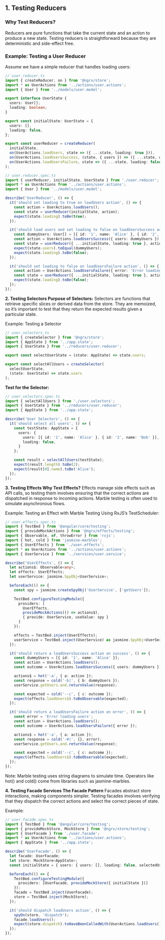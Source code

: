 ## 1. Testing Reducers

### Why Test Reducers?
Reducers are pure functions that take the current state and an action to produce a new state. Testing reducers is straightforward because they are deterministic and side-effect free.

### Example: Testing a User Reducer
Assume we have a simple reducer that handles loading users:
```typescript
// user.reducer.ts
import { createReducer, on } from '@ngrx/store';
import * as UserActions from '../actions/user.actions';
import { User } from '../models/user.model';

export interface UserState {
  users: User[];
  loading: boolean;
}

export const initialState: UserState = {
  users: [],
  loading: false,
};

export const userReducer = createReducer(
  initialState,
  on(UserActions.loadUsers, state => ({ ...state, loading: true })),
  on(UserActions.loadUsersSuccess, (state, { users }) => ({ ...state, users, loading: false })),
  on(UserActions.loadUsersFailure, state => ({ ...state, loading: false }))
);
```

```typescript
// user.reducer.spec.ts
import { userReducer, initialState, UserState } from './user.reducer';
import * as UserActions from '../actions/user.actions';
import { User } from '../models/user.model';

describe('UserReducer', () => {
  it('should set loading to true on loadUsers action', () => {
    const action = UserActions.loadUsers();
    const state = userReducer(initialState, action);
    expect(state.loading).toBe(true);
  });

  it('should load users and set loading to false on loadUsersSuccess action', () => {
    const dummyUsers: User[] = [{ id: '1', name: 'Alice' }, { id: '2', name: 'Bob' }];
    const action = UserActions.loadUsersSuccess({ users: dummyUsers });
    const state = userReducer({ ...initialState, loading: true }, action);
    expect(state.users).toEqual(dummyUsers);
    expect(state.loading).toBe(false);
  });

  it('should set loading to false on loadUsersFailure action', () => {
    const action = UserActions.loadUsersFailure({ error: 'Error loading users' });
    const state = userReducer({ ...initialState, loading: true }, action);
    expect(state.loading).toBe(false);
  });
}); 
```

**2. Testing Selectors
Purpose of Selectors:**
Selectors are functions that retrieve specific slices or derived data from the store. They are memoized, so it’s important to test that they return the expected results given a particular state.

Example: Testing a Selector
```typescript
// user.selectors.ts
import { createSelector } from '@ngrx/store';
import { AppState } from '../app.state';
import { UserState } from '../reducers/user.reducer';

export const selectUserState = (state: AppState) => state.users;

export const selectAllUsers = createSelector(
  selectUserState,
  (state: UserState) => state.users
); 
```
**Test for the Selector:**
```typescript
// user.selectors.spec.ts
import { selectAllUsers } from './user.selectors';
import { UserState } from '../reducers/user.reducer';
import { AppState } from '../app.state';

describe('User Selectors', () => {
  it('should select all users', () => {
    const testState: AppState = {
      users: {
        users: [{ id: '1', name: 'Alice' }, { id: '2', name: 'Bob' }],
        loading: false,
      }
    };

    const result = selectAllUsers(testState);
    expect(result.length).toBe(2);
    expect(result[0].name).toBe('Alice');
  });
}); 
```

**3. Testing Effects
Why Test Effects?**
Effects manage side effects such as API calls, so testing them involves ensuring that the correct actions are dispatched in response to incoming actions. Marble testing is often used to simulate asynchronous flows.

Example: Testing an Effect with Marble Testing
Using RxJS’s TestScheduler:

```typescript
// user.effects.spec.ts
import { TestBed } from '@angular/core/testing';
import { provideMockActions } from '@ngrx/effects/testing';
import { Observable, of, throwError } from 'rxjs';
import { hot, cold } from 'jasmine-marbles';
import { UserEffects } from './user.effects';
import * as UserActions from '../actions/user.actions';
import { UserService } from '../services/user.service';

describe('UserEffects', () => {
  let actions$: Observable<any>;
  let effects: UserEffects;
  let userService: jasmine.SpyObj<UserService>;

  beforeEach(() => {
    const spy = jasmine.createSpyObj('UserService', ['getUsers']);

    TestBed.configureTestingModule({
      providers: [
        UserEffects,
        provideMockActions(() => actions$),
        { provide: UserService, useValue: spy }
      ]
    });

    effects = TestBed.inject(UserEffects);
    userService = TestBed.inject(UserService) as jasmine.SpyObj<UserService>;
  });

  it('should return a loadUsersSuccess action on success', () => {
    const dummyUsers = [{ id: '1', name: 'Alice' }];
    const action = UserActions.loadUsers();
    const outcome = UserActions.loadUsersSuccess({ users: dummyUsers });

    actions$ = hot('-a', { a: action });
    const response = cold('-b|', { b: dummyUsers });
    userService.getUsers.and.returnValue(response);

    const expected = cold('--c', { c: outcome });
    expect(effects.loadUsers$).toBeObservable(expected);
  });

  it('should return a loadUsersFailure action on error', () => {
    const error = 'Error loading users';
    const action = UserActions.loadUsers();
    const outcome = UserActions.loadUsersFailure({ error });

    actions$ = hot('-a', { a: action });
    const response = cold('-#|', {}, error);
    userService.getUsers.and.returnValue(response);

    const expected = cold('--c', { c: outcome });
    expect(effects.loadUsers$).toBeObservable(expected);
  });
}); 
```
Note: Marble testing uses string diagrams to simulate time. Operators like hot() and cold() come from libraries such as jasmine-marbles.

**4. Testing Facade Services
The Facade Pattern**
Facades abstract store interactions, making components simpler. Testing facades involves verifying that they dispatch the correct actions and select the correct pieces of state.

Example:
```typescript
// user.facade.spec.ts
import { TestBed } from '@angular/core/testing';
import { provideMockStore, MockStore } from '@ngrx/store/testing';
import { UserFacade } from './user.facade';
import * as UserActions from '../actions/user.actions';
import { AppState } from '../app.state';

describe('UserFacade', () => {
  let facade: UserFacade;
  let store: MockStore<AppState>;
  const initialState = { users: { users: [], loading: false, selectedUserId: null } };

  beforeEach(() => {
    TestBed.configureTestingModule({
      providers: [UserFacade, provideMockStore({ initialState })]
    });
    facade = TestBed.inject(UserFacade);
    store = TestBed.inject(MockStore);
  });

  it('should dispatch loadUsers action', () => {
    spyOn(store, 'dispatch');
    facade.loadUsers();
    expect(store.dispatch).toHaveBeenCalledWith(UserActions.loadUsers());
  }); 
});
```